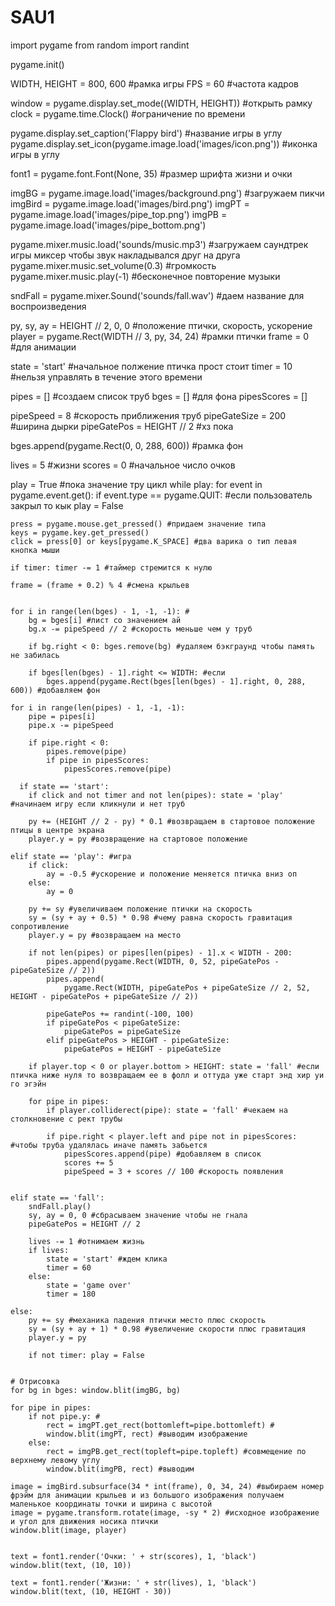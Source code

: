 # SAU1
import pygame
from random import randint

pygame.init()

WIDTH, HEIGHT = 800, 600 #рамка игры
FPS = 60 #частота кадров

window = pygame.display.set_mode((WIDTH, HEIGHT)) #открыть рамку
clock = pygame.time.Clock() #ограничение по времени

pygame.display.set_caption('Flappy bird') #название игры в углу
pygame.display.set_icon(pygame.image.load('images/icon.png')) #иконка игры в углу

font1 = pygame.font.Font(None, 35) #размер шрифта жизни и очки

imgBG = pygame.image.load('images/background.png') #загружаем пикчи
imgBird = pygame.image.load('images/bird.png')
imgPT = pygame.image.load('images/pipe_top.png')
imgPB = pygame.image.load('images/pipe_bottom.png')

pygame.mixer.music.load('sounds/music.mp3') #загружаем саундтрек игры миксер чтобы звук накладывался друг на друга
pygame.mixer.music.set_volume(0.3) #громкость
pygame.mixer.music.play(-1) #бесконечное повторение музыки

sndFall = pygame.mixer.Sound('sounds/fall.wav') #даем название для воспроизведения

py, sy, ay = HEIGHT // 2, 0, 0  #положение птички, скорость, ускорение
player = pygame.Rect(WIDTH // 3, py, 34, 24) #рамки птички
frame = 0 #для анимации

state = 'start' #начальное полжение птичка прост стоит
timer = 10 #нельзя управлять в течение этого времени

pipes = [] #создаем список труб
bges = [] #для фона
pipesScores = []

pipeSpeed = 8 #скорость приближения труб
pipeGateSize = 200 #ширина дырки
pipeGatePos = HEIGHT // 2 #хз пока

bges.append(pygame.Rect(0, 0, 288, 600)) #рамка фон

lives = 5 #жизни
scores = 0 #начальное число очков

play = True #пока значение тру цикл
while play:
    for event in pygame.event.get():
        if event.type == pygame.QUIT: #если пользователь закрыл то кык
            play = False

    press = pygame.mouse.get_pressed() #придаем значение типа
    keys = pygame.key.get_pressed()
    click = press[0] or keys[pygame.K_SPACE] #два варика о тип левая кнопка мыши

    if timer: timer -= 1 #таймер стремится к нулю

    frame = (frame + 0.2) % 4 #смена крыльев


    for i in range(len(bges) - 1, -1, -1): #
        bg = bges[i] #лист со значением ай
        bg.x -= pipeSpeed // 2 #скорость меньше чем у труб

        if bg.right < 0: bges.remove(bg) #удаляем бэкграунд чтобы память не забилась

        if bges[len(bges) - 1].right <= WIDTH: #если 
            bges.append(pygame.Rect(bges[len(bges) - 1].right, 0, 288, 600)) #добавляем фон

    for i in range(len(pipes) - 1, -1, -1):
        pipe = pipes[i]
        pipe.x -= pipeSpeed

        if pipe.right < 0:
            pipes.remove(pipe)
            if pipe in pipesScores:
                pipesScores.remove(pipe)
                
      if state == 'start':
        if click and not timer and not len(pipes): state = 'play' #начинаем игру если кликнули и нет труб

        py += (HEIGHT // 2 - py) * 0.1 #возвращаем в стартовое положение птицы в центре экрана
        player.y = py #возвращение на стартовое положение

    elif state == 'play': #игра
        if click:
            ay = -0.5 #ускорение и положение меняется птичка вниз оп
        else:
            ay = 0

        py += sy #увеличиваем положение птички на скорость
        sy = (sy + ay + 0.5) * 0.98 #чему равна скорость гравитация сопротивление
        player.y = py #возвращаем на место

        if not len(pipes) or pipes[len(pipes) - 1].x < WIDTH - 200:
            pipes.append(pygame.Rect(WIDTH, 0, 52, pipeGatePos - pipeGateSize // 2))
            pipes.append(
                pygame.Rect(WIDTH, pipeGatePos + pipeGateSize // 2, 52, HEIGHT - pipeGatePos + pipeGateSize // 2))

            pipeGatePos += randint(-100, 100)
            if pipeGatePos < pipeGateSize:
                pipeGatePos = pipeGateSize
            elif pipeGatePos > HEIGHT - pipeGateSize:
                pipeGatePos = HEIGHT - pipeGateSize

        if player.top < 0 or player.bottom > HEIGHT: state = 'fall' #если птичка ниже нуля то возвращаем ее в фолл и оттуда уже старт энд хир уи го эгэйн

        for pipe in pipes:
            if player.colliderect(pipe): state = 'fall' #чекаем на столкновение с рект трубы

            if pipe.right < player.left and pipe not in pipesScores: #чтобы труба удалялась иначе память забьется
                pipesScores.append(pipe) #добавляем в список
                scores += 5
                pipeSpeed = 3 + scores // 100 #скорость появления


    elif state == 'fall':
        sndFall.play()
        sy, ay = 0, 0 #сбрасываем значение чтобы не гнала
        pipeGatePos = HEIGHT // 2

        lives -= 1 #отнимаем жизнь
        if lives:
            state = 'start' #ждем клика
            timer = 60
        else:
            state = 'game over'
            timer = 180

    else:
        py += sy #механика падения птички место плюс скорость
        sy = (sy + ay + 1) * 0.98 #увеличение скорости плюс гравитация
        player.y = py

        if not timer: play = False


    # Отрисовка
    for bg in bges: window.blit(imgBG, bg)

    for pipe in pipes:
        if not pipe.y: #
            rect = imgPT.get_rect(bottomleft=pipe.bottomleft) #
            window.blit(imgPT, rect) #выводим изображение
        else:
            rect = imgPB.get_rect(topleft=pipe.topleft) #совмещение по верхнему левому углу
            window.blit(imgPB, rect) #выводим

    image = imgBird.subsurface(34 * int(frame), 0, 34, 24) #выбираем номер фрэйм для анимации крыльев и из большого изображения получаем маленькое координаты точки и ширина с высотой
    image = pygame.transform.rotate(image, -sy * 2) #исходное изображение и угол для движения носика птички
    window.blit(image, player)


    text = font1.render('Очки: ' + str(scores), 1, 'black')
    window.blit(text, (10, 10))

    text = font1.render('Жизни: ' + str(lives), 1, 'black')
    window.blit(text, (10, HEIGHT - 30))
